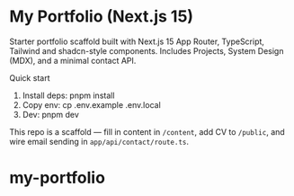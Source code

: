 # My Portfolio (Next.js 15)

Starter portfolio scaffold built with Next.js 15 App Router, TypeScript, Tailwind and shadcn-style components. Includes Projects, System Design (MDX), and a minimal contact API.

Quick start
1. Install deps: pnpm install
2. Copy env: cp .env.example .env.local
3. Dev: pnpm dev

This repo is a scaffold — fill in content in `/content`, add CV to `/public`, and wire email sending in `app/api/contact/route.ts`.
# my-portfolio